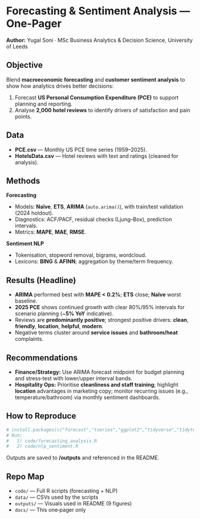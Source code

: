 # Forecasting & Sentiment Analysis — One-Pager
**Author:** Yugal Soni · MSc Business Analytics & Decision Science, University of Leeds

## Objective
Blend **macroeconomic forecasting** and **customer sentiment analysis** to show how analytics drives better decisions:
1) Forecast **US Personal Consumption Expenditure (PCE)** to support planning and reporting.  
2) Analyse **2,000 hotel reviews** to identify drivers of satisfaction and pain points.

## Data
- **PCE.csv** — Monthly US PCE time series (1959–2025).  
- **HotelsData.csv** — Hotel reviews with text and ratings (cleaned for analysis).

## Methods
**Forecasting**
- Models: **Naïve**, **ETS**, **ARIMA** (`auto.arima()`), with train/test validation (2024 holdout).
- Diagnostics: ACF/PACF, residual checks (Ljung–Box), prediction intervals.
- Metrics: **MAPE**, **MAE**, **RMSE**.

**Sentiment NLP**
- Tokenisation, stopword removal, bigrams, wordcloud.
- Lexicons: **BING** & **AFINN**; aggregation by theme/term frequency.

## Results (Headline)
- **ARIMA** performed best with **MAPE < 0.2%**; **ETS** close; **Naïve** worst baseline.  
- **2025 PCE** shows continued growth with clear 80%/95% intervals for scenario planning (~**5% YoY** indicative).  
- Reviews are **predominantly positive**; strongest positive drivers: **clean**, **friendly**, **location**, **helpful**, **modern**.  
- Negative terms cluster around **service issues** and **bathroom/heat** complaints.

## Recommendations
- **Finance/Strategy:** Use ARIMA forecast midpoint for budget planning and stress‑test with lower/upper interval bands.  
- **Hospitality Ops:** Prioritise **cleanliness and staff training**; highlight **location** advantages in marketing copy; monitor recurring issues (e.g., temperature/bathroom) via monthly sentiment dashboards.

## How to Reproduce
```r
# install.packages(c("forecast","tseries","ggplot2","tidyverse","tidytext","textdata","tm","wordcloud","zoo"))
# Run:
#   1) code/forecasting_analysis.R
#   2) code/nlp_sentiment.R
```
Outputs are saved to **/outputs** and referenced in the README.

## Repo Map
- `code/` — Full R scripts (forecasting + NLP)  
- `data/` — CSVs used by the scripts  
- `outputs/` — Visuals used in README (9 figures)  
- `docs/` — This one‑pager only  
